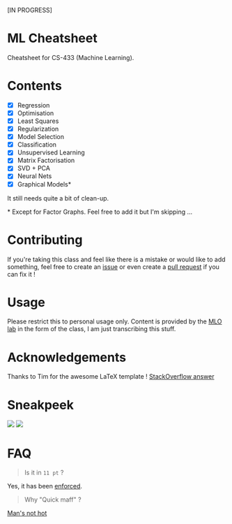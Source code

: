 [IN PROGRESS]

# ML Cheatsheet

Cheatsheet for CS-433 (Machine Learning).

# Contents

* [x] Regression
* [x] Optimisation
* [x] Least Squares
* [x] Regularization
* [x] Model Selection
* [x] Classification
* [x] Unsupervised Learning
* [x] Matrix Factorisation
* [x] SVD + PCA
* [x] Neural Nets
* [x] Graphical Models\*

It still needs quite a bit of clean-up. 

\* Except for Factor Graphs. Feel free to add it but I'm skipping ...

# Contributing

If you're taking this class and feel like there is a mistake or would like to add something, feel free to create an
[issue](https://github.com/dtsbourg/ML_Cheatsheet/issues) or even create a 
[pull request](https://github.com/dtsbourg/ML_Cheatsheet/pulls) if you can fix it !

# Usage

Please restrict this to personal usage only. Content is provided by the [MLO lab](https://mlo.epfl.ch/) in the form of the class,
I am just transcribing this stuff. 

# Acknowledgements

Thanks to Tim for the awesome LaTeX template ! [StackOverflow answer](https://stackoverflow.com/questions/1911516/how-to-make-cheat-sheets-in-latex)

# Sneakpeek

![](https://github.com/dtsbourg/ML_Cheatsheet/raw/master/figs/sneak-recto.png)
![](https://github.com/dtsbourg/ML_Cheatsheet/raw/master/figs/sneak-verso.png)

# FAQ

> Is it in ```11 pt``` ? 

Yes, it has been [enforced](https://github.com/dtsbourg/ML_Cheatsheet/blob/master/master.tex#L1).


> Why "Quick maff" ?

[Man's not hot](https://www.youtube.com/watch?v=k3jlviX88iw)
